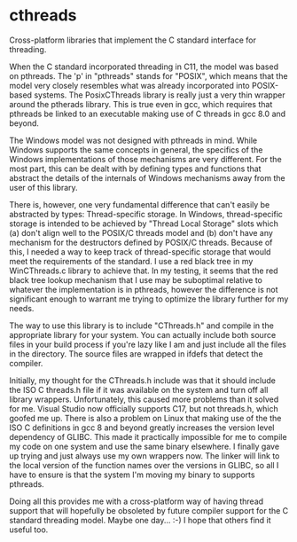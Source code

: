 # cthreads
Cross-platform libraries that implement the C standard interface for threading.

When the C standard incorporated threading in C11, the model was based on pthreads.  The 'p' in "pthreads" stands for "POSIX", which means that the model very closely resembles what was already incorporated into POSIX-based systems.  The PosixCThreads library is really just a very thin wrapper around the ptherads library.  This is true even in gcc, which requires that pthreads be linked to an executable making use of C threads in gcc 8.0 and beyond.

The Windows model was not designed with pthreads in mind.  While Windows supports the same concepts in general, the specifics of the Windows implementations of those mechanisms are very different.  For the most part, this can be dealt with by defining types and functions that abstract the details of the internals of Windows mechanisms away from the user of this library.

There is, however, one very fundamental difference that can't easily be abstracted by types:  Thread-specific storage.  In Windows, thread-specific storage is intended to be achieved by "Thread Local Storage" slots which (a) don't align well to the POSIX/C threads model and (b) don't have any mechanism for the destructors defined by POSIX/C threads.  Because of this, I needed a way to keep track of thread-specific storage that would meet the requirements of the standard.  I use a red black tree in my WinCThreads.c library to achieve that.  In my testing, it seems that the red black tree lookup mechanism that I use may be suboptimal relative to whatever the implementation is in pthreads, however the difference is not significant enough to warrant me trying to optimize the library further for my needs.

The way to use this library is to include "CThreads.h" and compile in the appropriate library for your system.  You can actually include both source files in your build process if you're lazy like I am and just include all the files in the directory.  The source files are wrapped in ifdefs that detect the compiler.

Initially, my thought for the CThreads.h include was that it should include the ISO C threads.h file if it was available on the system and turn off all library wrappers.  Unfortunately, this caused more problems than it solved for me.  Visual Studio now officially supports C17, but not threads.h, which goofed me up.  There is also a problem on Linux that making use of the the ISO C definitions in gcc 8 and beyond greatly increases the version level dependency of GLIBC.  This made it practically impossible for me to compile my code on one system and use the same binary elsewhere.  I finally gave up trying and just always use my own wrappers now.  The linker will link to the local version of the function names over the versions in GLIBC, so all I have to ensure is that the system I'm moving my binary to supports pthreads.

Doing all this provides me with a cross-platform way of having thread support that will hopefully be obsoleted by future compiler support for the C standard threading model.  Maybe one day... :-)  I hope that others find it useful too.
